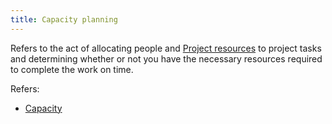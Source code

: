 ```yaml
---
title: Capacity planning
---
```

Refers to the act of allocating people and [Project resources](danielesalvatore/project-management/project-initiation/project-resources.md) to project tasks and determining whether or not you have the necessary resources required to complete the work on time. 

Refers:
- [Capacity](danielesalvatore/project-management/project-planning/estimations/capacity.md)